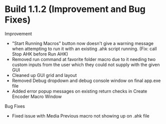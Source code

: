 # Build 1.1.2 (Improvement and Bug Fixes)
Improvement
* "Start Running Macros" button now doesn't give a warning message when attempting to run it with an existing .ahk script running. (Fix: call Stop AHK before Run AHK)
* Removed run command at favorite folder macro due to it needing two custom inputs from the user which they could not supply with the given GUI
* Cleaned up GUI grid and layout
* Removed Debug dropdown and debug console window on final app.exe file
* Added error popup messages on existing return checks in Create Encoder Macro Window

Bug Fixes
* Fixed issue with Media Previous macro not showing up on .ahk file

